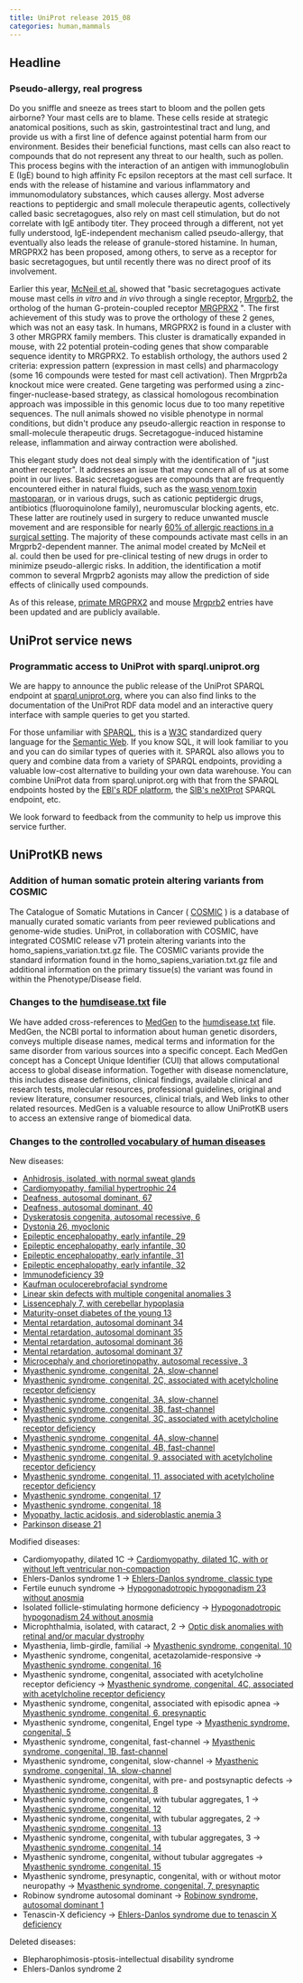 ```yaml
---
title: UniProt release 2015_08
categories: human,mammals
---
```


## Headline

### Pseudo-allergy, real progress

Do you sniffle and sneeze as trees start to bloom and the pollen gets airborne? Your mast cells are to blame. These cells reside at strategic anatomical positions, such as skin, gastrointestinal tract and lung, and provide us with a first line of defence against potential harm from our environment. Besides their beneficial functions, mast cells can also react to compounds that do not represent any threat to our health, such as pollen. This process begins with the interaction of an antigen with immunoglobulin E (IgE) bound to high affinity Fc epsilon receptors at the mast cell surface. It ends with the release of histamine and various inflammatory and immunomodulatory substances, which causes allergy. Most adverse reactions to peptidergic and small molecule therapeutic agents, collectively called basic secretagogues, also rely on mast cell stimulation, but do not correlate with IgE antibody titer. They proceed through a different, not yet fully understood, IgE-independent mechanism called pseudo-allergy, that eventually also leads the release of granule-stored histamine. In human, MRGPRX2 has been proposed, among others, to serve as a receptor for basic secretagogues, but until recently there was no direct proof of its involvement.

Earlier this year, [McNeil et al.](http://www.ncbi.nlm.nih.gov/pubmed/25517090) showed that "basic secretagogues activate mouse mast cells *in vitro* and *in vivo* through a single receptor, [Mrgprb2](http://www.uniprot.org/uniprot/?query=Q3KNA1), the ortholog of the human G-protein-coupled receptor [MRGPRX2](http://www.uniprot.org/uniprot/?query=Q96LB1) ". The first achievement of this study was to prove the orthology of these 2 genes, which was not an easy task. In humans, MRGPRX2 is found in a cluster with 3 other MRGPRX family members. This cluster is dramatically expanded in mouse, with 22 potential protein-coding genes that show comparable sequence identity to MRGPRX2. To establish orthology, the authors used 2 criteria: expression pattern (expression in mast cells) and pharmacology (some 16 compounds were tested for mast cell activation). Then Mrgprb2a knockout mice were created. Gene targeting was performed using a zinc-finger-nuclease-based strategy, as classical homologous recombination approach was impossible in this genomic locus due to too many repetitive sequences. The null animals showed no visible phenotype in normal conditions, but didn't produce any pseudo-allergic reaction in response to small-molecule therapeutic drugs. Secretagogue-induced histamine release, inflammation and airway contraction were abolished.

This elegant study does not deal simply with the identification of "just another receptor". It addresses an issue that may concern all of us at some point in our lives. Basic secretagogues are compounds that are frequently encountered either in natural fluids, such as the [wasp venom toxin mastoparan](https://en.wikipedia.org/wiki/Mastoparan), or in various drugs, such as cationic peptidergic drugs, antibiotics (fluoroquinolone family), neuromuscular blocking agents, etc. These latter are routinely used in surgery to reduce unwanted muscle movement and are responsible for nearly [60% of allergic reactions in a surgical setting](http://www.ncbi.nlm.nih.gov/pubmed/21497888). The majority of these compounds activate mast cells in an Mrgprb2-dependent manner. The animal model created by McNeil et al. could then be used for pre-clinical testing of new drugs in order to minimize pseudo-allergic risks. In addition, the identification a motif common to several Mrgprb2 agonists may allow the prediction of side effects of clinically used compounds.

As of this release, [primate MRGPRX2](http://www.uniprot.org/uniprot/?query=gene:mrgprx2+NOT+organism:10090+AND+reviewed:yes) and mouse [Mrgprb2](http://www.uniprot.org/uniprot/?query=Q3KNA1) entries have been updated and are publicly available.

## UniProt service news

### Programmatic access to UniProt with sparql.uniprot.org

We are happy to announce the public release of the UniProt SPARQL endpoint at [sparql.uniprot.org](http://sparql.uniprot.org), where you can also find links to the documentation of the UniProt RDF data model and an interactive query interface with sample queries to get you started.

For those unfamiliar with [SPARQL](https://en.wikipedia.org/wiki/SPARQL), this is a [W3C](https://en.wikipedia.org/wiki/World%5FWide%5FWeb%5FConsortium) standardized query language for the [Semantic Web](https://en.wikipedia.org/wiki/Semantic%5FWeb). If you know SQL, it will look familiar to you and you can do similar types of queries with it. SPARQL also allows you to query and combine data from a variety of SPARQL endpoints, providing a valuable low-cost alternative to building your own data warehouse. You can combine UniProt data from sparql.uniprot.org with that from the SPARQL endpoints hosted by the [EBI's RDF platform](https://www.ebi.ac.uk/rdf/), the [SIB's neXtProt](http://snorql.nextprot.org) SPARQL endpoint, etc.

We look forward to feedback from the community to help us improve this service further.

## UniProtKB news

### Addition of human somatic protein altering variants from COSMIC

The Catalogue of Somatic Mutations in Cancer ( [COSMIC](http://cancer.sanger.ac.uk/cosmic) ) is a database of manually curated somatic variants from peer reviewed publications and genome-wide studies. UniProt, in collaboration with COSMIC, have integrated COSMIC release v71 protein altering variants into the homo\_sapiens\_variation.txt.gz file. The COSMIC variants provide the standard information found in the homo\_sapiens\_variation.txt.gz file and additional information on the primary tissue(s) the variant was found in within the Phenotype/Disease field.

### Changes to the [humdisease.txt](https://ftp.uniprot.org/pub/databases/uniprot/current_release/knowledgebase/complete/docs/humdisease) file

We have added cross-references to [MedGen](http://www.ncbi.nlm.nih.gov/medgen/) to the [humdisease.txt](https://ftp.uniprot.org/pub/databases/uniprot/current_release/knowledgebase/complete/docs/humdisease) file. MedGen, the NCBI portal to information about human genetic disorders, conveys multiple disease names, medical terms and information for the same disorder from various sources into a specific concept. Each MedGen concept has a Concept Unique Identifier (CUI) that allows computational access to global disease information. Together with disease nomenclature, this includes disease definitions, clinical findings, available clinical and research tests, molecular resources, professional guidelines, original and review literature, consumer resources, clinical trials, and Web links to other related resources. MedGen is a valuable resource to allow UniProtKB users to access an extensive range of biomedical data.

### Changes to the [controlled vocabulary of human diseases](https://ftp.uniprot.org/pub/databases/uniprot/current_release/knowledgebase/complete/docs/humdisease)

New diseases:

-   [Anhidrosis, isolated, with normal sweat glands](http://www.uniprot.org/diseases/DI-04405)
-   [Cardiomyopathy, familial hypertrophic 24](http://www.uniprot.org/diseases/DI-04407)
-   [Deafness, autosomal dominant, 67](http://www.uniprot.org/diseases/DI-04416)
-   [Deafness, autosomal dominant, 40](http://www.uniprot.org/diseases/DI-04417)
-   [Dyskeratosis congenita, autosomal recessive, 6](http://www.uniprot.org/diseases/DI-04424)
-   [Dystonia 26, myoclonic](http://www.uniprot.org/diseases/DI-04408)
-   [Epileptic encephalopathy, early infantile, 29](http://www.uniprot.org/diseases/DI-04412)
-   [Epileptic encephalopathy, early infantile, 30](http://www.uniprot.org/diseases/DI-04413)
-   [Epileptic encephalopathy, early infantile, 31](http://www.uniprot.org/diseases/DI-04414)
-   [Epileptic encephalopathy, early infantile, 32](http://www.uniprot.org/diseases/DI-04415)
-   [Immunodeficiency 39](http://www.uniprot.org/diseases/DI-04423)
-   [Kaufman oculocerebrofacial syndrome](http://www.uniprot.org/diseases/DI-04406)
-   [Linear skin defects with multiple congenital anomalies 3](http://www.uniprot.org/diseases/DI-04409)
-   [Lissencephaly 7, with cerebellar hypoplasia](http://www.uniprot.org/diseases/DI-04422)
-   [Maturity-onset diabetes of the young 13](http://www.uniprot.org/diseases/DI-04404)
-   [Mental retardation, autosomal dominant 34](http://www.uniprot.org/diseases/DI-04418)
-   [Mental retardation, autosomal dominant 35](http://www.uniprot.org/diseases/DI-04419)
-   [Mental retardation, autosomal dominant 36](http://www.uniprot.org/diseases/DI-04420)
-   [Mental retardation, autosomal dominant 37](http://www.uniprot.org/diseases/DI-04421)
-   [Microcephaly and chorioretinopathy, autosomal recessive, 3](http://www.uniprot.org/diseases/DI-04411)
-   [Myasthenic syndrome, congenital, 2A, slow-channel](http://www.uniprot.org/diseases/DI-04393)
-   [Myasthenic syndrome, congenital, 2C, associated with acetylcholine receptor deficiency](http://www.uniprot.org/diseases/DI-04398)
-   [Myasthenic syndrome, congenital, 3A, slow-channel](http://www.uniprot.org/diseases/DI-04394)
-   [Myasthenic syndrome, congenital, 3B, fast-channel](http://www.uniprot.org/diseases/DI-04395)
-   [Myasthenic syndrome, congenital, 3C, associated with acetylcholine receptor deficiency](http://www.uniprot.org/diseases/DI-04399)
-   [Myasthenic syndrome, congenital, 4A, slow-channel](http://www.uniprot.org/diseases/DI-04397)
-   [Myasthenic syndrome, congenital, 4B, fast-channel](http://www.uniprot.org/diseases/DI-04396)
-   [Myasthenic syndrome, congenital, 9, associated with acetylcholine receptor deficiency](http://www.uniprot.org/diseases/DI-04400)
-   [Myasthenic syndrome, congenital, 11, associated with acetylcholine receptor deficiency](http://www.uniprot.org/diseases/DI-04401)
-   [Myasthenic syndrome, congenital, 17](http://www.uniprot.org/diseases/DI-04402)
-   [Myasthenic syndrome, congenital, 18](http://www.uniprot.org/diseases/DI-04403)
-   [Myopathy, lactic acidosis, and sideroblastic anemia 3](http://www.uniprot.org/diseases/DI-04410)
-   [Parkinson disease 21](http://www.uniprot.org/diseases/DI-04425)

Modified diseases:

-   Cardiomyopathy, dilated 1C -&gt; [Cardiomyopathy, dilated 1C, with or without left ventricular non-compaction](http://www.uniprot.org/diseases/DI-00212)
-   Ehlers-Danlos syndrome 1 -&gt; [Ehlers-Danlos syndrome, classic type](http://www.uniprot.org/diseases/DI-00436)
-   Fertile eunuch syndrome -&gt; [Hypogonadotropic hypogonadism 23 without anosmia](http://www.uniprot.org/diseases/DI-01614)
-   Isolated follicle-stimulating hormone deficiency -&gt; [Hypogonadotropic hypogonadism 24 without anosmia](http://www.uniprot.org/diseases/DI-01840)
-   Microphthalmia, isolated, with cataract, 2 -&gt; [Optic disk anomalies with retinal and/or macular dystrophy](http://www.uniprot.org/diseases/DI-00757)
-   Myasthenia, limb-girdle, familial -&gt; [Myasthenic syndrome, congenital, 10](http://www.uniprot.org/diseases/DI-00494)
-   Myasthenic syndrome, congenital, acetazolamide-responsive -&gt; [Myasthenic syndrome, congenital, 16](http://www.uniprot.org/diseases/DI-00365)
-   Myasthenic syndrome, congenital, associated with acetylcholine receptor deficiency -&gt; [Myasthenic syndrome, congenital, 4C, associated with acetylcholine receptor deficiency](http://www.uniprot.org/diseases/DI-00369)
-   Myasthenic syndrome, congenital, associated with episodic apnea -&gt; [Myasthenic syndrome, congenital, 6, presynaptic](http://www.uniprot.org/diseases/DI-00370)
-   Myasthenic syndrome, congenital, Engel type -&gt; [Myasthenic syndrome, congenital, 5](http://www.uniprot.org/diseases/DI-00366)
-   Myasthenic syndrome, congenital, fast-channel -&gt; [Myasthenic syndrome, congenital, 1B, fast-channel](http://www.uniprot.org/diseases/DI-00367)
-   Myasthenic syndrome, congenital, slow-channel -&gt; [Myasthenic syndrome, congenital, 1A, slow-channel](http://www.uniprot.org/diseases/DI-00368)
-   Myasthenic syndrome, congenital, with pre- and postsynaptic defects -&gt; [Myasthenic syndrome, congenital, 8](http://www.uniprot.org/diseases/DI-04109)
-   Myasthenic syndrome, congenital, with tubular aggregates, 1 -&gt; [Myasthenic syndrome, congenital, 12](http://www.uniprot.org/diseases/DI-03084)
-   Myasthenic syndrome, congenital, with tubular aggregates, 2 -&gt; [Myasthenic syndrome, congenital, 13](http://www.uniprot.org/diseases/DI-03511)
-   Myasthenic syndrome, congenital, with tubular aggregates, 3 -&gt; [Myasthenic syndrome, congenital, 14](http://www.uniprot.org/diseases/DI-04340)
-   Myasthenic syndrome, congenital, without tubular aggregates -&gt; [Myasthenic syndrome, congenital, 15](http://www.uniprot.org/diseases/DI-04339)
-   Myasthenic syndrome, presynaptic, congenital, with or without motor neuropathy -&gt; [Myasthenic syndrome, congenital, 7, presynaptic](http://www.uniprot.org/diseases/DI-04255)
-   Robinow syndrome autosomal dominant -&gt; [Robinow syndrome, autosomal dominant 1](http://www.uniprot.org/diseases/DI-03227)
-   Tenascin-X deficiency -&gt; [Ehlers-Danlos syndrome due to tenascin X deficiency](http://www.uniprot.org/diseases/DI-01097)

Deleted diseases:

-   Blepharophimosis-ptosis-intellectual disability syndrome
-   Ehlers-Danlos syndrome 2
